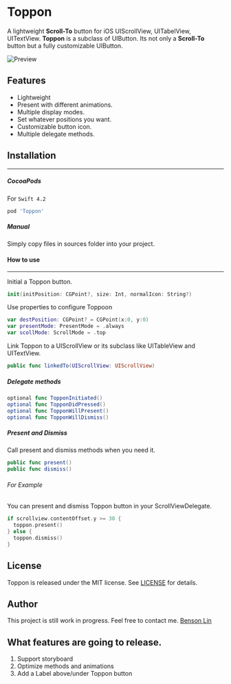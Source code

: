 # Toppon

A lightweight **Scroll-To** button for iOS UIScrollView, UITabelView, UITextView. **Toppon** is a subclass of UIButton. Its not only a **Scroll-To** button but a fully customizable UIButton.

![Preview](https://github.com/jack45j/Toppon/blob/master/Assets/demo.gif)

## Features
* Lightweight
* Present with different animations.
* Multiple display modes.
* Set whatever positions you want.
* Customizable button icon.
* Multiple delegate methods.



## Installation
---

##### CocoaPods
For `Swift 4.2`
```ruby
pod 'Toppon'
```


##### Manual
Simply copy files in sources folder into your project.



#### How to use
---

Initial a Toppon button.

```swift
init(initPosition: CGPoint?, size: Int, normalIcon: String?)
```
Use properties to configure Toppoon

```swift
var destPosition: CGPoint? = CGPoint(x:0, y:0)
var presentMode: PresentMode = .always
var scollMode: ScrollMode = .top
```

Link Toppon to a UIScrollView or its subclass like UITableView and UITextView.
```swift
public func linkedTo(UIScrollView: UIScrollView)
```

##### Delegate methods

```swift
optional func TopponInitiated()
optional func TopponDidPressed()
optional func TopponWillPresent()
optional func TopponWillDismiss()
```



##### Present and Dismiss
Call present and dismiss methods when you need it.
```swift
public func present()
public func dismiss()
```
###### For Example
You can present and dismiss Toppon button in your ScrollViewDelegate.

```swift
if scrollview.contentOffset.y >= 30 {
  toppon.present()
} else {
  toppon.dismiss()
}
```

## License
Toppon is released under the MIT license.
See [LICENSE](./LICENSE) for details.



## Author
This project is still work in progress.
Feel free to contact me.
[Benson Lin](https://www.facebook.com/profile.php?id=100000238070025)



## What features are going to release.
1) Support storyboard
2) Optimize methods and animations
3) Add a Label above/under Toppon button

